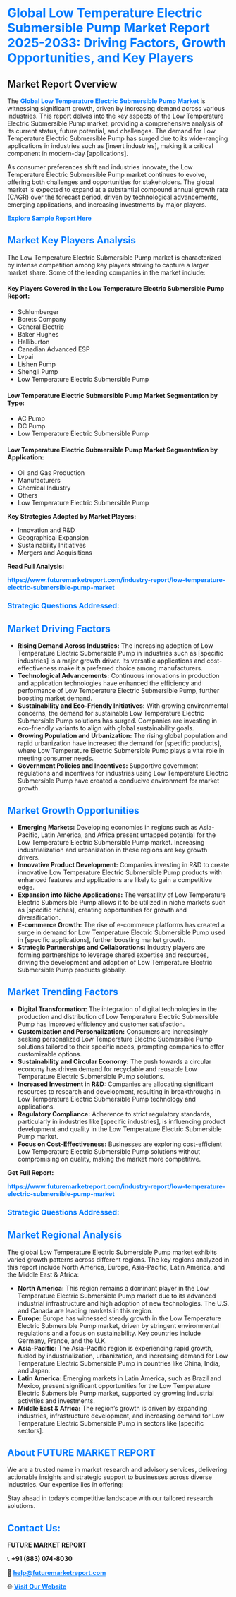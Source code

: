 <h1 style="color: #007BFF;">Global Low Temperature Electric Submersible Pump Market Report 2025-2033: Driving Factors, Growth Opportunities, and Key Players</h1>

<section id="overview">
<h2>Market Report Overview</h2>
<p>The <a href="https://www.futuremarketreport.com/industry-report/low-temperature-electric-submersible-pump-market" style="color: #007BFF; text-decoration: none;"><strong>Global Low Temperature Electric Submersible Pump Market</strong></a> is witnessing significant growth, driven by increasing demand across various industries. This report delves into the key aspects of the Low Temperature Electric Submersible Pump market, providing a comprehensive analysis of its current status, future potential, and challenges. The demand for Low Temperature Electric Submersible Pump has surged due to its wide-ranging applications in industries such as [insert industries], making it a critical component in modern-day [applications].</p>
<p>As consumer preferences shift and industries innovate, the Low Temperature Electric Submersible Pump market continues to evolve, offering both challenges and opportunities for stakeholders. The global market is expected to expand at a substantial compound annual growth rate (CAGR) over the forecast period, driven by technological advancements, emerging applications, and increasing investments by major players.</p>
</section>

<section id="overview">
<p><a href="https://www.futuremarketreport.com/request-sample/reportId=98809" style="color: #007BFF; text-decoration: none;"><strong>Explore Sample Report Here</strong></a></p>
</section>

<section id="key-players">
<h2 style="color: #007BFF;">Market Key Players Analysis</h2>
<p>The Low Temperature Electric Submersible Pump market is characterized by intense competition among key players striving to capture a larger market share. Some of the leading companies in the market include:</p>
<h4>Key Players Covered in the Low Temperature Electric Submersible Pump Report:</h4>
<ul><li>Schlumberger</li><li>Borets Company</li><li>General Electric</li><li>Baker Hughes</li><li>Halliburton</li><li>Canadian Advanced ESP</li><li>Lvpai</li><li>Lishen Pump</li><li>Shengli Pump</li><li>Low Temperature Electric Submersible Pump</li></ul>
<h4>Low Temperature Electric Submersible Pump Market Segmentation by Type:</h4>
<ul><li>AC Pump</li><li>DC Pump</li><li>Low Temperature Electric Submersible Pump</li></ul>

<h4>Low Temperature Electric Submersible Pump Market Segmentation by Application:</h4>
<ul><li>Oil and Gas Production</li><li>Manufacturers</li><li>Chemical Industry</li><li>Others</li><li>Low Temperature Electric Submersible Pump</li></ul>
<p><strong>Key Strategies Adopted by Market Players:</strong></p>
<ul>
<li>Innovation and R&D</li>
<li>Geographical Expansion</li>
<li>Sustainability Initiatives</li>
<li>Mergers and Acquisitions</li>
</ul>
</section>

<section>
<p><strong>Read Full Analysis: </strong></p><a href="https://www.futuremarketreport.com/industry-report/low-temperature-electric-submersible-pump-market" style="color: #007BFF; text-decoration: none;"><strong>https://www.futuremarketreport.com/industry-report/low-temperature-electric-submersible-pump-market</strong></a>
<h3 style="color: #007BFF;">Strategic Questions Addressed:</h3>
</section>

<section id="driving-factors">
<h2 style="color: #007BFF;">Market Driving Factors</h2>
<ul>
<li><strong>Rising Demand Across Industries:</strong> The increasing adoption of Low Temperature Electric Submersible Pump in industries such as [specific industries] is a major growth driver. Its versatile applications and cost-effectiveness make it a preferred choice among manufacturers.</li>
<li><strong>Technological Advancements:</strong> Continuous innovations in production and application technologies have enhanced the efficiency and performance of Low Temperature Electric Submersible Pump, further boosting market demand.</li>
<li><strong>Sustainability and Eco-Friendly Initiatives:</strong> With growing environmental concerns, the demand for sustainable Low Temperature Electric Submersible Pump solutions has surged. Companies are investing in eco-friendly variants to align with global sustainability goals.</li>
<li><strong>Growing Population and Urbanization:</strong> The rising global population and rapid urbanization have increased the demand for [specific products], where Low Temperature Electric Submersible Pump plays a vital role in meeting consumer needs.</li>
<li><strong>Government Policies and Incentives:</strong> Supportive government regulations and incentives for industries using Low Temperature Electric Submersible Pump have created a conducive environment for market growth.</li>
</ul>
</section>

<section id="growth-opportunities">
<h2 style="color: #007BFF;">Market Growth Opportunities</h2>
<ul>
<li><strong>Emerging Markets:</strong> Developing economies in regions such as Asia-Pacific, Latin America, and Africa present untapped potential for the Low Temperature Electric Submersible Pump market. Increasing industrialization and urbanization in these regions are key growth drivers.</li>
<li><strong>Innovative Product Development:</strong> Companies investing in R&D to create innovative Low Temperature Electric Submersible Pump products with enhanced features and applications are likely to gain a competitive edge.</li>
<li><strong>Expansion into Niche Applications:</strong> The versatility of Low Temperature Electric Submersible Pump allows it to be utilized in niche markets such as [specific niches], creating opportunities for growth and diversification.</li>
<li><strong>E-commerce Growth:</strong> The rise of e-commerce platforms has created a surge in demand for Low Temperature Electric Submersible Pump used in [specific applications], further boosting market growth.</li>
<li><strong>Strategic Partnerships and Collaborations:</strong> Industry players are forming partnerships to leverage shared expertise and resources, driving the development and adoption of Low Temperature Electric Submersible Pump products globally.</li>
</ul>
</section>

<section id="trending-factors">
<h2 style="color: #007BFF;">Market Trending Factors</h2>
<ul>
<li><strong>Digital Transformation:</strong> The integration of digital technologies in the production and distribution of Low Temperature Electric Submersible Pump has improved efficiency and customer satisfaction.</li>
<li><strong>Customization and Personalization:</strong> Consumers are increasingly seeking personalized Low Temperature Electric Submersible Pump solutions tailored to their specific needs, prompting companies to offer customizable options.</li>
<li><strong>Sustainability and Circular Economy:</strong> The push towards a circular economy has driven demand for recyclable and reusable Low Temperature Electric Submersible Pump solutions.</li>
<li><strong>Increased Investment in R&D:</strong> Companies are allocating significant resources to research and development, resulting in breakthroughs in Low Temperature Electric Submersible Pump technology and applications.</li>
<li><strong>Regulatory Compliance:</strong> Adherence to strict regulatory standards, particularly in industries like [specific industries], is influencing product development and quality in the Low Temperature Electric Submersible Pump market.</li>
<li><strong>Focus on Cost-Effectiveness:</strong> Businesses are exploring cost-efficient Low Temperature Electric Submersible Pump solutions without compromising on quality, making the market more competitive.</li>
</ul>
</section>

<section>
<p><strong>Get Full Report: </strong></p><a href="https://www.futuremarketreport.com/industry-report/low-temperature-electric-submersible-pump-market" style="color: #007BFF; text-decoration: none;"><strong>https://www.futuremarketreport.com/industry-report/low-temperature-electric-submersible-pump-market</strong></a>
<h3 style="color: #007BFF;">Strategic Questions Addressed:</h3>
</section>


<section id="regional-analysis">
<h2 style="color: #007BFF;">Market Regional Analysis</h2>
<p>The global Low Temperature Electric Submersible Pump market exhibits varied growth patterns across different regions. The key regions analyzed in this report include North America, Europe, Asia-Pacific, Latin America, and the Middle East & Africa:</p>
<ul>
<li><strong>North America:</strong> This region remains a dominant player in the Low Temperature Electric Submersible Pump market due to its advanced industrial infrastructure and high adoption of new technologies. The U.S. and Canada are leading markets in this region.</li>
<li><strong>Europe:</strong> Europe has witnessed steady growth in the Low Temperature Electric Submersible Pump market, driven by stringent environmental regulations and a focus on sustainability. Key countries include Germany, France, and the U.K.</li>
<li><strong>Asia-Pacific:</strong> The Asia-Pacific region is experiencing rapid growth, fueled by industrialization, urbanization, and increasing demand for Low Temperature Electric Submersible Pump in countries like China, India, and Japan.</li>
<li><strong>Latin America:</strong> Emerging markets in Latin America, such as Brazil and Mexico, present significant opportunities for the Low Temperature Electric Submersible Pump market, supported by growing industrial activities and investments.</li>
<li><strong>Middle East & Africa:</strong> The region’s growth is driven by expanding industries, infrastructure development, and increasing demand for Low Temperature Electric Submersible Pump in sectors like [specific sectors].</li>
</ul>
</section>

<footer>
<h2 style="color: #007BFF;">About FUTURE MARKET REPORT</h2>
<p>We are a trusted name in market research and advisory services, delivering actionable insights and strategic support to businesses across diverse industries. Our expertise lies in offering:</p>

<p>Stay ahead in today’s competitive landscape with our tailored research solutions.</p>

<h2 style="color: #007BFF;">Contact Us:</h2>
<p><strong>FUTURE MARKET REPORT</strong></p>
<p>📞 <strong>+91 (883) 074-8030</strong></p>
<p>📧 <strong><a href="mailto:help@futuremarketreport.com" style="color: #007BFF;">help@futuremarketreport.com</a></strong></p>
<p>🌐 <strong><a href="https://www.futuremarketreport.com/" style="color: #007BFF;">Visit Our Website</a></strong></p>
</footer>